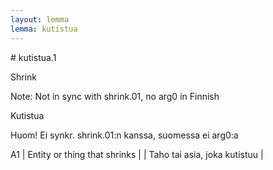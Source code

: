 ```yaml
---
layout: lemma
lemma: kutistua
---
```


<div class="sense">
# <span class="sensename">kutistua.1</span>

<span class="description">Shrink</span>

Note: Not in sync with shrink.01, no arg0 in Finnish

<span class="description">Kutistua</span>

Huom! Ei synkr. shrink.01:n kanssa, suomessa ei arg0:a

A1 | Entity or thing that shrinks |   | Taho tai asia, joka kutistuu |  

</div>

